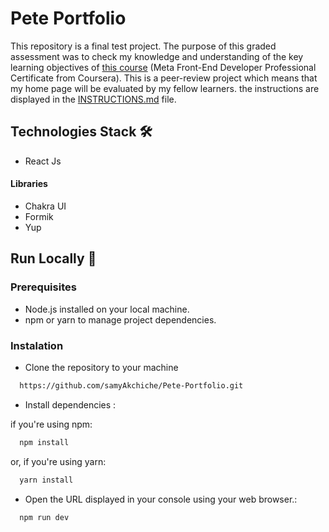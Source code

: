 # Pete Portfolio

This repository is a final test project. The purpose of this graded assessment was to check my knowledge and understanding of the key learning objectives of [this course](https://www.coursera.org/account/accomplishments/verify/16ERS9HLZ9HO) (Meta Front-End Developer Professional Certificate from Coursera). This is a peer-review project which means that my home page will be evaluated by my fellow learners. the instructions are displayed in the [INSTRUCTIONS.md](INSTRUCTIONS.md) file.


## Technologies Stack 🛠
- React Js
#### Libraries
- Chakra UI
- Formik 
- Yup

## Run Locally 🚦

### Prerequisites

* Node.js installed on your local machine.
* npm or yarn to manage project dependencies.

### Instalation

* Clone the repository to your machine

```bash
  https://github.com/samyAkchiche/Pete-Portfolio.git
```
* Install dependencies :

if you're using npm:

```bash
  npm install
```

or, if you're using yarn:
```bash
  yarn install
```

* Open the URL displayed in your console using your web browser.:

```bash
  npm run dev
```

